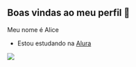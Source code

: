 ## Boas vindas ao meu perfil 💙

Meu nome é Alice 

- Estou estudando na [Alura](https://www.alura.com.br)

![](https://media1.tenor.com/m/xnfw5HcYJxUAAAAC/motorcycle-motocicleta.gif)
